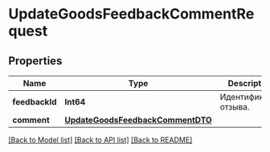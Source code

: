 # UpdateGoodsFeedbackCommentRequest

## Properties
Name | Type | Description | Notes
------------ | ------------- | ------------- | -------------
**feedbackId** | **Int64** | Идентификатор отзыва.  | 
**comment** | [**UpdateGoodsFeedbackCommentDTO**](UpdateGoodsFeedbackCommentDTO.md) |  | 

[[Back to Model list]](../README.md#documentation-for-models) [[Back to API list]](../README.md#documentation-for-api-endpoints) [[Back to README]](../README.md)


